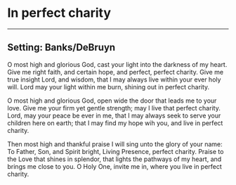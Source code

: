 # In perfect charity 

***

## Setting: Banks/DeBruyn

O most high and glorious God,
cast your light into the darkness of my heart.
Give me right faith, and certain hope,
and perfect, perfect charity.
Give me true insight Lord, and wisdom,
that I may always live within
your ever holy will.
Lord may your light within me burn,
shining out in perfect charity.

O most high and glorious God,
open wide the door that leads me to your love.
Give me your firm yet gentle strength;
may I live that perfect charity.
Lord, may your peace be ever in me,
that I may always seek to serve your children here on earth;
that I may find my hope wih you,
and live in perfect charity.

Then most high and thankful praise
I will sing unto the glory of your name:
To Father, Son, and Spirit bright,
Living Presence, perfect charity.
Praise to the Love that shines in splendor,
that lights the pathways of my heart,
and brings me close to you.
O Holy One, invite me in,
where you live in perfect charity.